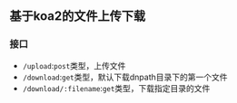 ## 基于koa2的文件上传下载

### 接口
- `/upload`:`post`类型，上传文件
- `/download`:`get`类型，默认下载dnpath目录下的第一个文件
- `/download/:filename`:`get`类型，下载指定目录的文件
